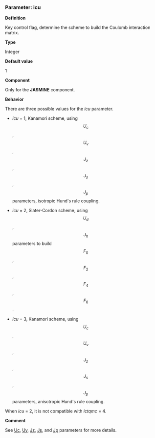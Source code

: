 ### Parameter: icu

**Definition**

Key control flag, determine the scheme to build the Coulomb interaction matrix.

**Type**

Integer

**Default value**

1

**Component**

Only for the **JASMINE** component.

**Behavior**

There are three possible values for the *icu* parameter.

* *icu* = 1, Kanamori scheme, using $$U_c$$, $$U_v$$, $$J_z$$, $$J_s$$, $$J_p$$ parameters, isotropic Hund's rule coupling.

* *icu* = 2, Slater-Cordon scheme, using $$U_d$$, $$J_h$$ parameters to build $$F_0$$, $$F_2$$, $$F_4$$, $$F_6$$.

* *icu* = 3, Kanamori scheme, using $$U_c$$, $$U_v$$, $$J_z$$, $$J_s$$, $$J_p$$ parameters, anisotropic Hund's rule coupling.

When *icu* = 2, it is not compatible with *ictqmc* = 4.

**Comment**

See [Uc](p_uc.md), [Uv](p_uv.md), [Jz](p_jz.md), [Js](p_js.md), and [Jp](p_jp.md) parameters for more details.
